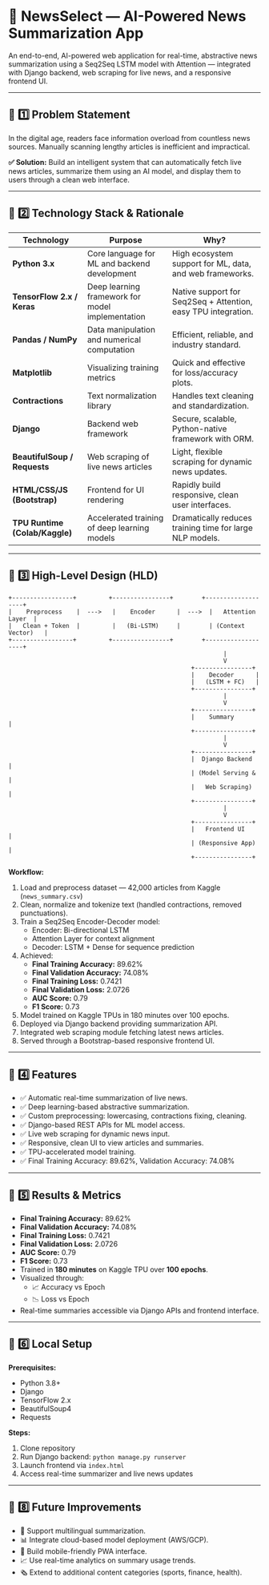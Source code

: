 # 🚀 NewsSelect — AI-Powered News Summarization App

An end-to-end, AI-powered web application for real-time, abstractive news summarization using a Seq2Seq LSTM model with Attention — integrated with Django backend, web scraping for live news, and a responsive frontend UI.

---

## 📌 1️⃣ Problem Statement

In the digital age, readers face information overload from countless news sources. Manually scanning lengthy articles is inefficient and impractical.

**✅ Solution:** Build an intelligent system that can automatically fetch live news articles, summarize them using an AI model, and display them to users through a clean web interface.

---

## 📌 2️⃣ Technology Stack & Rationale

| Technology                     | Purpose                                          | Why?                                                          |
| ------------------------------ | ------------------------------------------------ | ------------------------------------------------------------- |
| **Python 3.x**                 | Core language for ML and backend development     | High ecosystem support for ML, data, and web frameworks.      |
| **TensorFlow 2.x / Keras**     | Deep learning framework for model implementation | Native support for Seq2Seq + Attention, easy TPU integration. |
| **Pandas / NumPy**             | Data manipulation and numerical computation      | Efficient, reliable, and industry standard.                   |
| **Matplotlib**                 | Visualizing training metrics                     | Quick and effective for loss/accuracy plots.                  |
| **Contractions**               | Text normalization library                       | Handles text cleaning and standardization.                    |
| **Django**                     | Backend web framework                            | Secure, scalable, Python-native framework with ORM.           |
| **BeautifulSoup / Requests**   | Web scraping of live news articles               | Light, flexible scraping for dynamic news updates.            |
| **HTML/CSS/JS (Bootstrap)**    | Frontend for UI rendering                        | Rapidly build responsive, clean user interfaces.              |
| **TPU Runtime (Colab/Kaggle)** | Accelerated training of deep learning models     | Dramatically reduces training time for large NLP models.      |

---

## 📌 3️⃣ High-Level Design (HLD)

```
+-----------------+         +----------------+        +-------------------+
|    Preprocess    |  --->   |    Encoder      |  --->  |   Attention Layer  |
|   Clean + Token  |         |   (Bi-LSTM)     |        | (Context Vector)   |
+-----------------+         +----------------+        +-------------------+
                                                            |
                                                            V
                                                   +----------------+
                                                   |    Decoder      |
                                                   |   (LSTM + FC)   |
                                                   +----------------+
                                                            |
                                                            V
                                                   +----------------+
                                                   |    Summary       |
                                                   +----------------+
                                                            |
                                                            V
                                                   +----------------+
                                                   |  Django Backend  |
                                                   | (Model Serving & |
                                                   |   Web Scraping)  |
                                                   +----------------+
                                                            |
                                                            V
                                                   +----------------+
                                                   |   Frontend UI    |
                                                   | (Responsive App) |
                                                   +----------------+
```

**Workflow:**

1. Load and preprocess dataset — 42,000 articles from Kaggle (`news_summary.csv`)
2. Clean, normalize and tokenize text (handled contractions, removed punctuations).
3. Train a Seq2Seq Encoder-Decoder model:
   - Encoder: Bi-directional LSTM
   - Attention Layer for context alignment
   - Decoder: LSTM + Dense for sequence prediction
4. Achieved:
   - **Final Training Accuracy:** 89.62%
   - **Final Validation Accuracy:** 74.08%
   - **Final Training Loss:** 0.7421
   - **Final Validation Loss:** 2.0726
   - **AUC Score:** 0.79
   - **F1 Score:** 0.73
5. Model trained on Kaggle TPUs in 180 minutes over 100 epochs.
6. Deployed via Django backend providing summarization API.
7. Integrated web scraping module fetching latest news articles.
8. Served through a Bootstrap-based responsive frontend UI.

---

## 📌 4️⃣ Features

- ✅ Automatic real-time summarization of live news.
- ✅ Deep learning-based abstractive summarization.
- ✅ Custom preprocessing: lowercasing, contractions fixing, cleaning.
- ✅ Django-based REST APIs for ML model access.
- ✅ Live web scraping for dynamic news input.
- ✅ Responsive, clean UI to view articles and summaries.
- ✅ TPU-accelerated model training.
- ✅ Final Training Accuracy: 89.62%, Validation Accuracy: 74.08%

---

## 📌 5️⃣ Results & Metrics

- **Final Training Accuracy:** 89.62%
- **Final Validation Accuracy:** 74.08%
- **Final Training Loss:** 0.7421
- **Final Validation Loss:** 2.0726
- **AUC Score:** 0.79
- **F1 Score:** 0.73
- Trained in **180 minutes** on Kaggle TPU over **100 epochs**.
- Visualized through:
  - 📈 Accuracy vs Epoch
  - 📉 Loss vs Epoch
- Real-time summaries accessible via Django APIs and frontend interface.

---

## 📌 6️⃣ Local Setup

**Prerequisites:**

- Python 3.8+
- Django
- TensorFlow 2.x
- BeautifulSoup4
- Requests

**Steps:**

1. Clone repository
2. Run Django backend: `python manage.py runserver`
3. Launch frontend via `index.html`
4. Access real-time summarizer and live news updates

---

## 📌 8️⃣ Future Improvements

- 📝 Support multilingual summarization.
- 📊 Integrate cloud-based model deployment (AWS/GCP).
- 📲 Build mobile-friendly PWA interface.
- 📈 Use real-time analytics on summary usage trends.
- 🗞️ Extend to additional content categories (sports, finance, health).